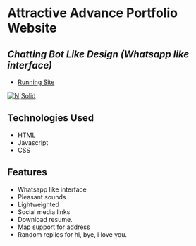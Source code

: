 # Attractive Advance Portfolio Website
## _Chatting Bot Like Design (Whatsapp like interface)_


- [Running Site](https://mangesh-8d5e5a.netlify.app/)

[![N|Solid](images/demo.gif)](https://mangesh-8d5e5a.netlify.app/)

## Technologies Used

- HTML
- Javascript
- CSS

## Features

- Whatsapp like interface
- Pleasant sounds
- Lightweighted
- Social media links
- Download resume.
- Map support for address
- Random replies for hi, bye, i love you.

<br><br>





